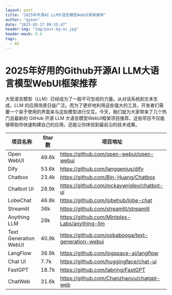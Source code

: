 ```yaml
---
layout: post
title: "2025年开源AI LLM大语言模型WebUI框架推荐"
author: "gyeon"
date: "2025-02-17 09:35:47"
header-img: "img/post-bg-ai.jpg"
header-mask: 0.4
tags:
  - AI
---
```


# 2025年好用的Github开源AI LLM大语言模型WebUI框架推荐

大型语言模型（LLM）已经成为了一股不可忽视的力量。从对话系统到文本生成，LLM 的应用场景日益广泛。而为了更好地利用这些强大的工具，开发者们需要一个易于使用的界面来与这些模型进行交互。今天，我们就为大家带来了几个热门且最新的 GitHub 开源 LLM 大语言模型WebUI框架项目推荐。这些项目不仅能够帮助你快速构建自己的应用，还能让你体验到最前沿的技术成果。


|        项目名称        |   Star 数   |                      项目地址                       |
| --------------------- | ---------- | -------------------------------------------------- |
| Open WebUI            | 	49.6k	 | https://github.com/open-webui/open-webui           |
| Dify                  | 53.6k      | https://github.com/langgenius/dify                 |
| Chatbox               | 23.4k      | https://github.com/Bin-Huang/Chatbox               |
| Chatbot UI            | 28.9k      | https://github.com/mckaywrigley/chatbot-ui         |
| LobeChat              | 46.8k      | https://github.com/lobehub/lobe-chat               |
| Streamlit             | 36k        | https://github.com/streamlit/streamlit             |
| Anything LLM          | 28k        | https://github.com/Mintplex-Labs/anything-llm      |
| Text Generation WebUI | 40.9k      | https://github.com/oobabooga/text-generation-webui |
| LangFlow              | 36.9k      | https://github.com/logspace-ai/langflow            |
| Chat UI               | 7.7k       | https://github.com/huggingface/chat-ui             |
| FastGPT               | 18.7k      | https://github.com/labring/FastGPT                 |
| ChatWeb               | 31.6k      | https://github.com/Chanzhaoyu/chatgpt-web          |
